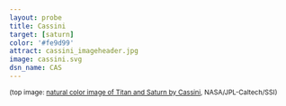 ```yaml
---
layout: probe
title: Cassini
target: [saturn]
color: '#fe9d99'
attract: cassini_imageheader.jpg
image: cassini.svg
dsn_name: CAS
---
```


<small>(top image: <a href="http://www.nasa.gov/mission_pages/cassini/multimedia/pia14922.html">natural color image of Titan and Saturn by Cassini</a>, NASA/JPL-Caltech/SSI)</small>
